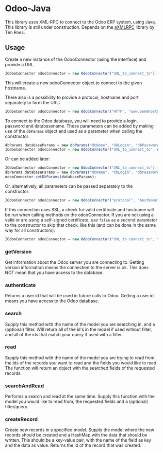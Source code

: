 # Odoo-Java
This library uses XML-RPC to connect to the Odoo ERP system, using Java. This library is still under construction. 
Depends on the <a href="https://github.com/gturri/aXMLRPC">aXMLRPC</a> library by Tim Roes. 

## Usage
Create a new instance of the OdooConnector (using the interface) and provide a URL.
```javascript   
IOdooConnector odooConnector = new OdooConnector("URL_to_connect_to");
```
This will create a new odooConnector object to connect to the given hostname. 

There also is a possibility to provide a protocol, hostname and port separately to form the URL:
```javascript   
IOdooConnector odooConnector = new OdooConnector("HTTP", "www.somehostname.com", 8080);
```
To connect to the Odoo database, you will need to provide a login, password and databasename. These parameters can be added by making use of the ```dbParams``` object and used as a parameter when calling the constructor:
```javascript
dbParams databaseParams = new dbParams("dbName", "dbLogin", "dbPassword");
IOdooConnector odooConnector = new OdooConnector("URL_to_connect_to", databaseParams);
```
Or can be added later:
```javascript
IOdooConnector odooConnector = new OdooConnector("URL_to_connect_to");
dbParams databaseParams = new dbParams("dbName", "dbLogin", "dbPassword");
odooConnector.setDbParams(databaseParams);
```
Or, alternatively, all parameters can be passed separately to the constructor:
```javascript   
IOdooConnector odooConnector = new OdooConnector("protocol", "hostName", "connectionPort","dbName", "dbLogin", "dbPassword"); 
```
If this connection uses SSL, a check for valid certificate and hostname will be run when calling methods on the odooConnector. If you are not using a valid or are using a self-signed certificate, use ```false``` as a second parameter to the constructor to skip that check, like this (and can be done in the same way for all constructors):
```javascript   
IOdooConnector odooConnector = new OdooConnector("URL_to_connect_to", false);
```
### getVersion
Get information about the Odoo server you are connecting to. Getting version information means the connection to the server is ok.
This does NOT mean that you have access to the database.

### authenticate
Returns a user id that will be used in future calls to Odoo. Getting a user id means you have access to the Odoo database.

### search
Supply this method with the name of the model you are searching in, and a (optional) filter. Will return all of the id's in the 
model if used without filter, and all of the ids that match your query if used with a filter.

### read
Supply  this method with the name of the model you are trying to read from, the ids of the records you want to read and the 
fields you would like to read. The function will return an object with the searched fields of the requested records.

### searchAndRead
Performs a search and read at the same time. Supply this function with the model you would like to read from, the requested fields
and a (optional) filter/query.

### createRecord
Create new records in a specified model. Supply the model where the new records should be created and a HashMap with the data
that should be written. This should be a key-value pair, with the name of the field as key and the data as value. Returns the
id of the record that was created.
